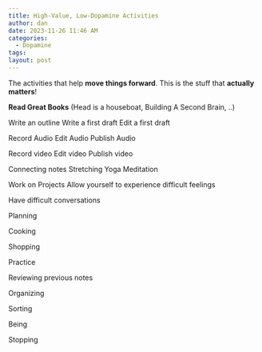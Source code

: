 ```yaml
---
title: High-Value, Low-Dopamine Activities
author: dan
date: 2023-11-26 11:46 AM
categories:
  - Dopamine
tags: 
layout: post
---
```


The activities that help **move things forward**. 
This is the stuff that **actually matters**!

**Read Great Books** (Head is a houseboat, Building A Second Brain, ..)

Write an outline
Write a first draft
Edit a first draft

Record Audio
Edit Audio 
Publish Audio

Record video
Edit video
Publish video

Connecting notes
Stretching
Yoga
Meditation

Work on Projects
Allow yourself to experience difficult feelings

Have difficult conversations

Planning

Cooking

Shopping

Practice

Reviewing previous notes

Organizing

Sorting

Being 

Stopping